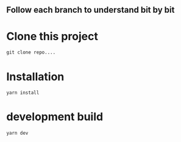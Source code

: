 ## Follow each branch to understand bit by bit

# Clone this project

`git clone repo....`

# Installation

`yarn install`

# development build

`yarn dev`
